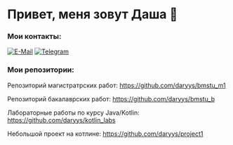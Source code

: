 # Привет, меня зовут Даша 👋

### Мои контакты:
[![E-Mail](https://img.shields.io/badge/-Email-f5f5f5?style=for-the-badge&logo=email&logoColor=27A0D9)](mailto:d.s.katkova@ya.ru)
[![Telegram](https://img.shields.io/badge/-Telegram-f5f5f5?style=for-the-badge&logo=telegram&logoColor=27A0D9)](https://t.me/the_cybermania)

### Мои репозитории:
Репозиторий магистратрских работ: https://github.com/daryys/bmstu_m1

Репозиторий бакалаврских работ: https://github.com/daryys/bmstu_b

Лабораторные работы по курсу Java/Kotlin: https://github.com/daryys/kotlin_labs

Небольшой проект на котлине: https://github.com/daryys/project1

